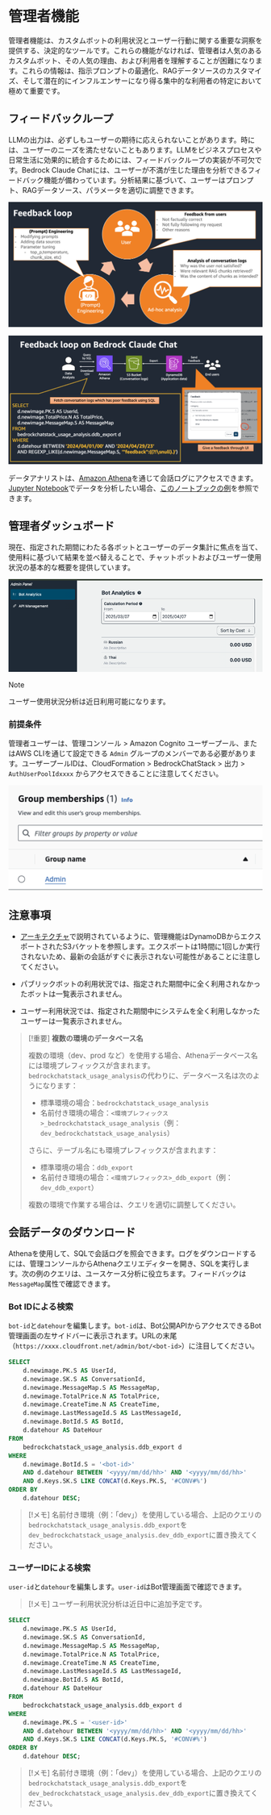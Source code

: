 # 管理者機能

管理者機能は、カスタムボットの利用状況とユーザー行動に関する重要な洞察を提供する、決定的なツールです。これらの機能がなければ、管理者は人気のあるカスタムボット、その人気の理由、および利用者を理解することが困難になります。これらの情報は、指示プロンプトの最適化、RAGデータソースのカスタマイズ、そして潜在的にインフルエンサーになり得る集中的な利用者の特定において極めて重要です。

## フィードバックループ

LLMの出力は、必ずしもユーザーの期待に応えられないことがあります。時には、ユーザーのニーズを満たせないこともあります。LLMをビジネスプロセスや日常生活に効果的に統合するためには、フィードバックループの実装が不可欠です。Bedrock Claude Chatには、ユーザーが不満が生じた理由を分析できるフィードバック機能が備わっています。分析結果に基づいて、ユーザーはプロンプト、RAGデータソース、パラメータを適切に調整できます。

![](./imgs/feedback_loop.png)

![](./imgs/feedback-using-claude-chat.png)

データアナリストは、[Amazon Athena](https://aws.amazon.com/jp/athena/)を通じて会話ログにアクセスできます。[Jupyter Notebook](https://jupyter.org/)でデータを分析したい場合、[このノートブックの例](../examples/notebooks/feedback_analysis_example.ipynb)を参照できます。

## 管理者ダッシュボード

現在、指定された期間にわたる各ボットとユーザーのデータ集計に焦点を当て、使用料に基づいて結果を並べ替えることで、チャットボットおよびユーザー使用状況の基本的な概要を提供しています。

![](./imgs/admin_bot_analytics.png)

> [!Note]
> ユーザー使用状況分析は近日利用可能になります。

### 前提条件

管理者ユーザーは、管理コンソール > Amazon Cognito ユーザープール、またはAWS CLIを通じて設定できる `Admin` グループのメンバーである必要があります。ユーザープールIDは、CloudFormation > BedrockChatStack > 出力 > `AuthUserPoolIdxxxx` からアクセスできることに注意してください。

![](./imgs/group_membership_admin.png)

## 注意事項

- [アーキテクチャ](../README.md#architecture)で説明されているように、管理機能はDynamoDBからエクスポートされたS3バケットを参照します。エクスポートは1時間に1回しか実行されないため、最新の会話がすぐに表示されない可能性があることに注意してください。

- パブリックボットの利用状況では、指定された期間中に全く利用されなかったボットは一覧表示されません。

- ユーザー利用状況では、指定された期間中にシステムを全く利用しなかったユーザーは一覧表示されません。

> [!重要]
> **複数の環境のデータベース名**
>
> 複数の環境（dev、prod など）を使用する場合、Athenaデータベース名には環境プレフィックスが含まれます。`bedrockchatstack_usage_analysis`の代わりに、データベース名は次のようになります：
>
> - 標準環境の場合：`bedrockchatstack_usage_analysis`
> - 名前付き環境の場合：`<環境プレフィックス>_bedrockchatstack_usage_analysis`（例：`dev_bedrockchatstack_usage_analysis`）
>
> さらに、テーブル名にも環境プレフィックスが含まれます：
>
> - 標準環境の場合：`ddb_export`
> - 名前付き環境の場合：`<環境プレフィックス>_ddb_export`（例：`dev_ddb_export`）
>
> 複数の環境で作業する場合は、クエリを適切に調整してください。

## 会話データのダウンロード

Athenaを使用して、SQLで会話ログを照会できます。ログをダウンロードするには、管理コンソールからAthenaクエリエディターを開き、SQLを実行します。次の例のクエリは、ユースケース分析に役立ちます。フィードバックは`MessageMap`属性で確認できます。

### Bot IDによる検索

`bot-id`と`datehour`を編集します。`bot-id`は、Bot公開APIからアクセスできるBot管理画面の左サイドバーに表示されます。URLの末尾（`https://xxxx.cloudfront.net/admin/bot/<bot-id>`）に注目してください。

```sql
SELECT
    d.newimage.PK.S AS UserId,
    d.newimage.SK.S AS ConversationId,
    d.newimage.MessageMap.S AS MessageMap,
    d.newimage.TotalPrice.N AS TotalPrice,
    d.newimage.CreateTime.N AS CreateTime,
    d.newimage.LastMessageId.S AS LastMessageId,
    d.newimage.BotId.S AS BotId,
    d.datehour AS DateHour
FROM
    bedrockchatstack_usage_analysis.ddb_export d
WHERE
    d.newimage.BotId.S = '<bot-id>'
    AND d.datehour BETWEEN '<yyyy/mm/dd/hh>' AND '<yyyy/mm/dd/hh>'
    AND d.Keys.SK.S LIKE CONCAT(d.Keys.PK.S, '#CONV#%')
ORDER BY
    d.datehour DESC;
```

> [!メモ]
> 名前付き環境（例：「dev」）を使用している場合、上記のクエリの`bedrockchatstack_usage_analysis.ddb_export`を`dev_bedrockchatstack_usage_analysis.dev_ddb_export`に置き換えてください。

### ユーザーIDによる検索

`user-id`と`datehour`を編集します。`user-id`はBot管理画面で確認できます。

> [!メモ]
> ユーザー利用状況分析は近日中に追加予定です。

```sql
SELECT
    d.newimage.PK.S AS UserId,
    d.newimage.SK.S AS ConversationId,
    d.newimage.MessageMap.S AS MessageMap,
    d.newimage.TotalPrice.N AS TotalPrice,
    d.newimage.CreateTime.N AS CreateTime,
    d.newimage.LastMessageId.S AS LastMessageId,
    d.newimage.BotId.S AS BotId,
    d.datehour AS DateHour
FROM
    bedrockchatstack_usage_analysis.ddb_export d
WHERE
    d.newimage.PK.S = '<user-id>'
    AND d.datehour BETWEEN '<yyyy/mm/dd/hh>' AND '<yyyy/mm/dd/hh>'
    AND d.Keys.SK.S LIKE CONCAT(d.Keys.PK.S, '#CONV#%')
ORDER BY
    d.datehour DESC;
```

> [!メモ]
> 名前付き環境（例：「dev」）を使用している場合、上記のクエリの`bedrockchatstack_usage_analysis.ddb_export`を`dev_bedrockchatstack_usage_analysis.dev_ddb_export`に置き換えてください。